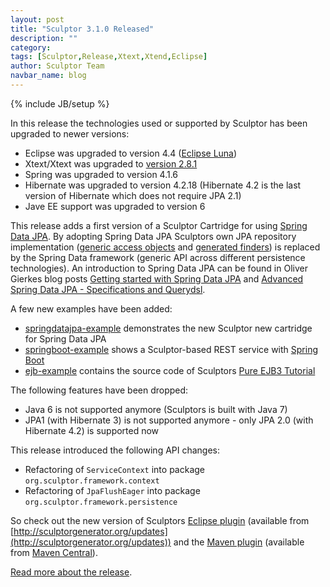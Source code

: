 ```yaml
---
layout: post
title: "Sculptor 3.1.0 Released"
description: ""
category: 
tags: [Sculptor,Release,Xtext,Xtend,Eclipse]
author: Sculptor Team
navbar_name: blog
---
```

{% include JB/setup %}

In this release the technologies used or supported by Sculptor has been upgraded to newer versions:

* Eclipse was upgraded to version 4.4 ([Eclipse Luna](https://projects.eclipse.org/releases/luna))
* Xtext/Xtext was upgraded to [version 2.8.1](http://www.eclipse.org/Xtext/releasenotes.html)
* Spring was upgraded to version 4.1.6
* Hibernate was upgraded to version 4.2.18 (Hibernate 4.2 is the last version of Hibernate which does not require JPA 2.1)
* Jave EE support was upgraded to version 6

This release adds a first version of a Sculptor Cartridge for using [Spring Data JPA](http://projects.spring.io/spring-data-jpa/). By adopting Spring Data JPA Sculptors own JPA repository implementation ([generic access objects](http://sculptorgenerator.org/documentation/advanced-tutorial#generic-access-objects) and [generated finders](http://sculptorgenerator.org/documentation/advanced-tutorial#generation-of-finder-operations)) is replaced by the Spring Data framework (generic API across different persistence technologies). An introduction to Spring Data JPA can be found in Oliver Gierkes blog posts [Getting started with Spring Data JPA](http://spring.io/blog/2011/02/10/getting-started-with-spring-data-jpa) and [Advanced Spring Data JPA - Specifications and Querydsl](http://spring.io/blog/2011/04/26/advanced-spring-data-jpa-specifications-and-querydsl/).

A few new examples have been added:

* [springdatajpa-example](https://github.com/sculptor/sculptor/tree/master/sculptor-examples/springdatajpa-example) demonstrates the new Sculptor new cartridge for Spring Data JPA
* [springboot-example](https://github.com/sculptor/sculptor/tree/master/sculptor-examples/springboot-example) shows a Sculptor-based REST service with [Spring Boot](http://projects.spring.io/spring-boot/)
* [ejb-example](https://github.com/sculptor/sculptor/tree/master/sculptor-examples/ejb-example) contains the source code of Sculptors [Pure EJB3 Tutorial](http://sculptorgenerator.org/documentation/pure-ejb3-tutorial)

The following features have been dropped:

* Java 6 is not supported anymore (Sculptors is built with Java 7)
* JPA1 (with Hibernate 3) is not supported anymore - only JPA 2.0 (with Hibernate 4.2) is supported now

This release introduced the following API changes:

* Refactoring of `ServiceContext` into package `org.sculptor.framework.context`
* Refactoring of `JpaFlushEager` into package `org.sculptor.framework.persistence`

So check out the new version of Sculptors [Eclipse plugin][2] (available from [http://sculptorgenerator.org/updates](http://sculptorgenerator.org/updates)) and the [Maven plugin][3] (available from [Maven Central](http://search.maven.org/#search%7Cga%7C1%7Cg%3A%22org.sculptorgenerator%22)).


[Read more about the release][1].

   [1]: /documentation/whats-new#version-310
   [2]: /documentation/eclipse-plugin
   [3]: /documentation/maven-plugin
